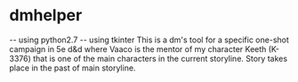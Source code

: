# dmhelper
-- using python2.7
-- using tkinter
This is a dm's tool for a specific one-shot campaign in 5e d&d where Vaaco is the mentor of my character Keeth (K-3376) that is one of the main characters in the current storyline. Story takes place in the past of main storyline.
